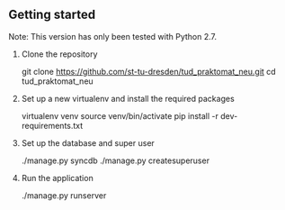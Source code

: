## Getting started
Note: This version has only been tested with Python 2.7.

1. Clone the repository

	git clone https://github.com/st-tu-dresden/tud_praktomat_neu.git
	cd tud_praktomat_neu

2. Set up a new virtualenv and install the required packages

	virtualenv venv
	source venv/bin/activate
	pip install -r dev-requirements.txt

3. Set up the database and super user

	./manage.py syncdb
	./manage.py createsuperuser

4. Run the application

	./manage.py runserver
